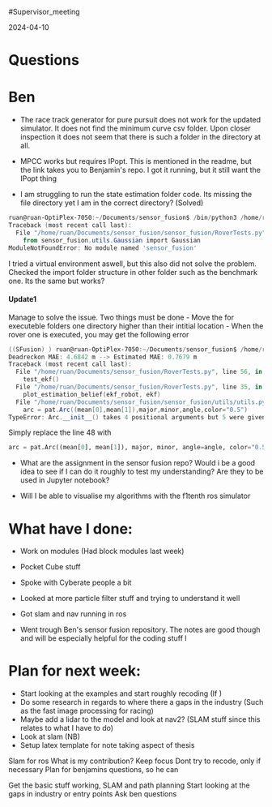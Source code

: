 #Supervisor_meeting 

2024-04-10
# Questions
# Ben
- The race track generator for pure pursuit does not work for the updated simulator. It does not find the minimum curve csv folder. Upon closer inspection it does not seem that there is such a folder in the directory at all.

- MPCC works but requires IPopt. This is mentioned in the readme, but the link takes you to Benjamin's repo. I got it running, but it still want the IPopt thing

- I am struggling to run the state estimation folder code. Its missing the file directory yet I am in the correct directory? (Solved)
```powershell
ruan@ruan-OptiPlex-7050:~/Documents/sensor_fusion$ /bin/python3 /home/ruan/Documents/sensor_fusion/sensor_fusion/RoverTests.py
Traceback (most recent call last):
  File "/home/ruan/Documents/sensor_fusion/sensor_fusion/RoverTests.py", line 2, in <module>
    from sensor_fusion.utils.Gaussian import Gaussian
ModuleNotFoundError: No module named 'sensor_fusion'
```
I tried a virtual environment aswell, but this also did not solve the problem.
Checked the import folder structure in other folder such as the benchmark one. Its the same but works?
#### Update1 
Manage to solve the issue. Two things must be done
	- Move the for executeble folders one directory higher than their intitial location
	- When the rover one is executed, you may get the following error
```powershell
((SFusion) ) ruan@ruan-OptiPlex-7050:~/Documents/sensor_fusion$ /home/ruan/Documents/sensor_fusion/SFusion/bin/python /home/ruan/Documents/sensor_fusion/RoverTests.py
Deadreckon MAE: 4.6842 m --> Estimated MAE: 0.7679 m
Traceback (most recent call last):
  File "/home/ruan/Documents/sensor_fusion/RoverTests.py", line 56, in <module>
    test_ekf()
  File "/home/ruan/Documents/sensor_fusion/RoverTests.py", line 35, in test_ekf
    plot_estimation_belief(ekf_robot, ekf)
  File "/home/ruan/Documents/sensor_fusion/sensor_fusion/utils/utils.py", line 48, in plot_estimation_belief
    arc = pat.Arc((mean[0],mean[1]),major,minor,angle,color="0.5")
TypeError: Arc.__init__() takes 4 positional arguments but 5 were given
```
Simply replace the line 48 with
```python
arc = pat.Arc((mean[0], mean[1]), major, minor, angle=angle, color="0.5")
```

- What are the assignment in the sensor fusion repo? Would i be a good idea to see if I can do it roughly to test my understanding? Are they to be used in Jupyter notebook?

- Will I be able to visualise my algorithms with the f1tenth ros simulator  

# What have I done:
- Work on modules (Had block modules last week)
- Pocket Cube stuff
- Spoke with Cyberate people a bit
- Looked at more particle filter stuff and trying to understand it well
- Got slam and nav running in ros

- Went trough Ben's sensor fusion repository. The notes are good though and will be especially helpful for the coding stuff l

# Plan for next week:
- Start looking at the examples and start roughly recoding (If )
 - Do some research in regards to where there a gaps in the industry (Such as the fast image processing for racing)
 - Maybe add a lidar to the model and look at nav2? (SLAM stuff since this relates to what I have to do)
 - Look at slam (NB)
 - Setup latex template for note taking aspect of thesis

Slam for ros
What is my contribution? Keep focus
Dont try to recode, only if necessary
Plan for benjamins questions, so he can 

Get the basic stuff working, SLAM and path planning
Start looking at the gaps in industry or entry points
Ask ben questions

